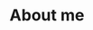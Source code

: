 ---
title: About me
feature_text: |
        ## Jessica Godwin
        Ph.D. Candidate
        University of Washington Dept. of Statistics
        CSDE Fellow | MPIDR
feature_image: "godwin.jpg"
---